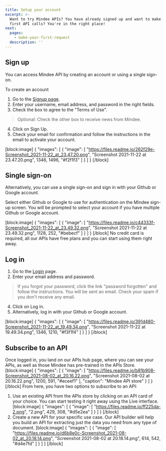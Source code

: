 ```yaml
---
title: Setup your account
excerpt: >-
  Want to try Mindee APIs? You have already signed up and want to make your
  first API calls? You're in the right place!
next:
  pages:
    - make-your-first-request
  description: ''
---
```

## Sign up

You can access Mindee API by creating an account or using a single sign-on.
 
To create an account

1. Go to the [Signup page](https://platform.mindee.com). 
2. Enter your username, email address, and password in the right fields.
3.  Check the box to agree to the "Terms of Use".
 > Optional: Check the other box to receive news from Mindee.
4. Click on Sign Up.
5. Check your email for confirmation and follow the instructions in the email to activate your account.


[block:image]
{
  "images": [
    {
      "image": [
        "https://files.readme.io/262f29e-Screenshot_2021-11-22_at_23.47.20.png",
        "Screenshot 2021-11-22 at 23.47.20.png",
        1346,
        1496,
        "#f2f1f3"
      ]
    }
  ]
}
[/block]
## Single sign-on

Alternatively, you can use a single sign-on and sign in with your Github or Google account. 

Select either Github or Google to use for authentication on the Mindee sign-up screen. You will be prompted to select your account if you have multiple Github or Google account.


[block:image]
{
  "images": [
    {
      "image": [
        "https://files.readme.io/c44333f-Screenshot_2021-11-22_at_23.49.32.png",
        "Screenshot 2021-11-22 at 23.49.32.png",
        1128,
        252,
        "#bebecf"
      ]
    }
  ]
}
[/block]
No credit card is required, all our APIs have free plans and you can start using them right away.

## Log in

1. Go to the [Login](https://platform.mindee.com) page. 
2. Enter your email address and password.
> If you forgot your password, click the link "password forgotten" and follow the instructions. You will be sent an email. Check your spam if you don't receive any email.
4. Click on Log in.
5. Alternatively, log in with your Github or Google account.


[block:image]
{
  "images": [
    {
      "image": [
        "https://files.readme.io/391d480-Screenshot_2021-11-22_at_19.49.34.png",
        "Screenshot 2021-11-22 at 19.49.34.png",
        1346,
        1210,
        "#f3f1f4"
      ]
    }
  ]
}
[/block]
## Subscribe to an API
 

Once logged in, you land on our APIs hub page, where you can see your APIs, as well as those Mindee has pre-trained in the APIs Store.
[block:image]
{
  "images": [
    {
      "image": [
        "https://files.readme.io/b81b908-Screenshot_2021-08-02_at_20.16.22.png",
        "Screenshot 2021-08-02 at 20.16.22.png",
        1200,
        591,
        "#eceef1"
      ],
      "caption": "Mindee API store"
    }
  ]
}
[/block]
From here, you have two options to subscribe to an API: 
 
1.  Use an existing API from the APIs store by clicking on an API card of your choice. You can start testing it right away using the Live interface.
[block:image]
{
  "images": [
    {
      "image": [
        "https://files.readme.io/ff225da-2.png",
        "2.png",
        429,
        308,
        "#d5e2ea"
      ]
    }
  ]
}
[/block]
2. Create a new API for your specific use case. Our API builder will help you build an API for extracting just the data you need from any type of document. 
[block:image]
{
  "images": [
    {
      "image": [
        "https://files.readme.io/d6b8e0c-Screenshot_2021-08-02_at_20.18.14.png",
        "Screenshot 2021-08-02 at 20.18.14.png",
        614,
        542,
        "#d4e7fd"
      ]
    }
  ]
}
[/block]